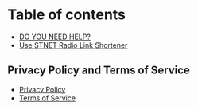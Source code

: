 # Table of contents

* [DO YOU NEED HELP?](README.md)
* [Use STNET Radio Link Shortener](UseShortener.md)

## Privacy Policy and Terms of Service <a href="#ppnts" id="ppnts"></a>

* [Privacy Policy](ppnts/privacy-policy.md)
* [Terms of Service](ppnts/terms-of-service.md)
